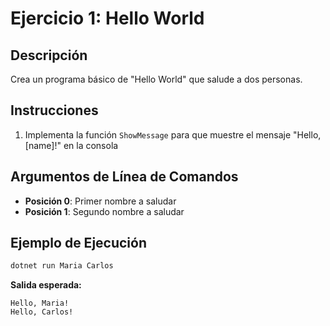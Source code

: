 # Ejercicio 1: Hello World

## Descripción
Crea un programa básico de "Hello World" que salude a dos personas.

## Instrucciones
1. Implementa la función `ShowMessage` para que muestre el mensaje "Hello, [name]!" en la consola

## Argumentos de Línea de Comandos
- **Posición 0**: Primer nombre a saludar  
- **Posición 1**: Segundo nombre a saludar

## Ejemplo de Ejecución

```powershell
dotnet run Maria Carlos
```
**Salida esperada:**
```
Hello, Maria!
Hello, Carlos!
```
